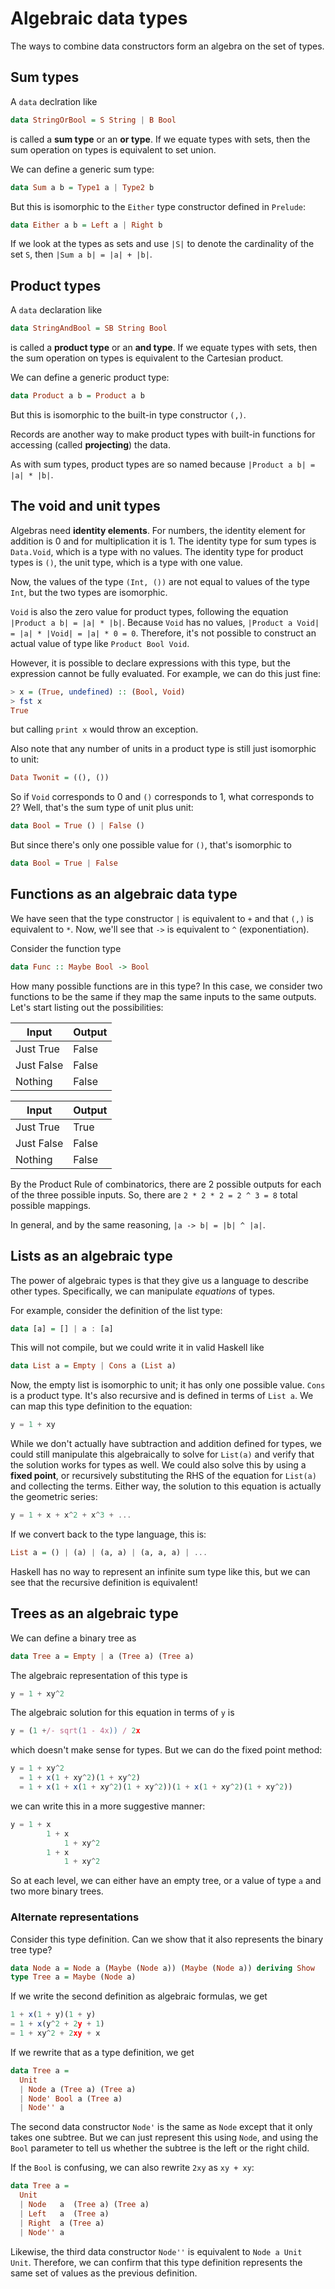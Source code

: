 # Algebraic data types

The ways to combine data constructors form an algebra on the set of types.

## Sum types

A `data` declration like

```hs
data StringOrBool = S String | B Bool
```

is called a **sum type** or an **or type**.
If we equate types with sets, then the sum operation on types is equivalent to set union.

We can define a generic sum type:

```hs
data Sum a b = Type1 a | Type2 b
```

But this is isomorphic to the `Either` type constructor defined in `Prelude`:

```hs
data Either a b = Left a | Right b
```

If we look at the types as sets and use `|S|` to denote the cardinality of the set `S`, then `|Sum a b| = |a| + |b|`.

## Product types

A `data` declaration like

```hs
data StringAndBool = SB String Bool
```

is called a **product type** or an **and type**.
If we equate types with sets, then the sum operation on types is equivalent to the Cartesian product.

We can define a generic product type:

```hs
data Product a b = Product a b
```

But this is isomorphic to the built-in type constructor `(,)`.

Records are another way to make product types with built-in functions for accessing (called **projecting**) the data.

As with sum types, product types are so named because `|Product a b| = |a| * |b|`.

## The void and unit types

Algebras need **identity elements**.
For numbers, the identity element for addition is 0 and for multiplication it is 1.
The identity type for sum types is `Data.Void`, which is a type with no values.
The identity type for product types is `()`, the unit type, which is a type with one value.

Now, the values of the type `(Int, ())` are not equal to values of the type `Int`, but the two types are isomorphic.

`Void` is also the zero value for product types, following the equation `|Product a b| = |a| * |b|`.
Because `Void` has no values, `|Product a Void| = |a| * |Void| = |a| * 0 = 0`.
Therefore, it's not possible to construct an actual value of type like `Product Bool Void`.

However, it is possible to declare expressions with this type, but the expression cannot be fully evaluated.
For example, we can do this just fine:

```hs
> x = (True, undefined) :: (Bool, Void)
> fst x
True
```

but calling `print x` would throw an exception.

Also note that any number of units in a product type is still just isomorphic to unit:

```hs
Data Twonit = ((), ())
```

So if `Void` corresponds to 0 and `()` corresponds to 1, what corresponds to 2?
Well, that's the sum type of unit plus unit:

```hs
data Bool = True () | False ()
```

But since there's only one possible value for `()`, that's isomorphic to

```hs
data Bool = True | False
```

## Functions as an algebraic data type

We have seen that the type constructor `|` is equivalent to `+` and that `(,)` is equivalent to `*`.
Now, we'll see that `->` is equivalent to `^` (exponentiation).

Consider the function type

```hs
data Func :: Maybe Bool -> Bool
```

How many possible functions are in this type?
In this case, we consider two functions to be the same if they map the same inputs to the same outputs.
Let's start listing out the possibilities:

| Input      | Output |
| ---------- | ------ |
| Just True  | False  |
| Just False | False  |
| Nothing    | False  |

| Input      | Output |
| ---------- | ------ |
| Just True  | True   |
| Just False | False  |
| Nothing    | False  |

By the Product Rule of combinatorics, there are 2 possible outputs for each of the three possible inputs.
So, there are `2 * 2 * 2 = 2 ^ 3 = 8` total possible mappings.

In general, and by the same reasoning, `|a -> b| = |b| ^ |a|`.

## Lists as an algebraic type

The power of algebraic types is that they give us a language to describe other types.
Specifically, we can manipulate *equations* of types.

For example, consider the definition of the list type:

```hs
data [a] = [] | a : [a]
```

This will not compile, but we could write it in valid Haskell like

```hs
data List a = Empty | Cons a (List a)
```

Now, the empty list is isomorphic to unit; it has only one possible value.
`Cons` is a product type.
It's also recursive and is defined in terms of `List a`.
We can map this type definition to the equation:

```js
y = 1 + xy
```

While we don't actually have subtraction and addition defined for types, we could still manipulate this algebraically to solve for `List(a)` and verify that the solution works for types as well.
We could also solve this by using a **fixed point**, or recursively substituting the RHS of the equation for `List(a)` and collecting the terms.
Either way, the solution to this equation is actually the geometric series:

```js
y = 1 + x + x^2 + x^3 + ...
```

If we convert back to the type language, this is:

```hs
List a = () | (a) | (a, a) | (a, a, a) | ...
```

Haskell has no way to represent an infinite sum type like this, but we can see that the recursive definition is equivalent!

## Trees as an algebraic type

We can define a binary tree as

```hs
data Tree a = Empty | a (Tree a) (Tree a)
```

The algebraic representation of this type is

```js
y = 1 + xy^2
```

The algebraic solution for this equation in terms of `y` is

```js
y = (1 +/- sqrt(1 - 4x)) / 2x
```

which doesn't make sense for types.
But we can do the fixed point method:

```js
y = 1 + xy^2
  = 1 + x(1 + xy^2)(1 + xy^2)
  = 1 + x(1 + x(1 + xy^2)(1 + xy^2))(1 + x(1 + xy^2)(1 + xy^2))
```

we can write this in a more suggestive manner:

```js
y = 1 + x
        1 + x
            1 + xy^2
        1 + x
            1 + xy^2
```

So at each level, we can either have an empty tree, or a value of type `a` and two more binary trees.

### Alternate representations

Consider this type definition.
Can we show that it also represents the binary tree type?

```hs
data Node a = Node a (Maybe (Node a)) (Maybe (Node a)) deriving Show
type Tree a = Maybe (Node a)
```

If we write the second definition as algebraic formulas, we get

```js
1 + x(1 + y)(1 + y)
= 1 + x(y^2 + 2y + 1)
= 1 + xy^2 + 2xy + x
```

If we rewrite that as a type definition, we get

```hs
data Tree a =
  Unit
  | Node a (Tree a) (Tree a)
  | Node' Bool a (Tree a)
  | Node'' a
```

The second data constructor `Node'` is the same as `Node` except that it only takes one subtree.
But we can just represent this using `Node`, and using the `Bool` parameter to tell us whether the subtree is the left or the right child.

If the `Bool` is confusing, we can also rewrite `2xy` as `xy + xy`:

```hs
data Tree a =
  Unit
  | Node   a  (Tree a) (Tree a)
  | Left   a  (Tree a)
  | Right  a (Tree a)
  | Node'' a
```

Likewise, the third data constructor `Node''` is equivalent to `Node a Unit Unit`.
Therefore, we can confirm that this type definition represents the same set of values as the previous definition.